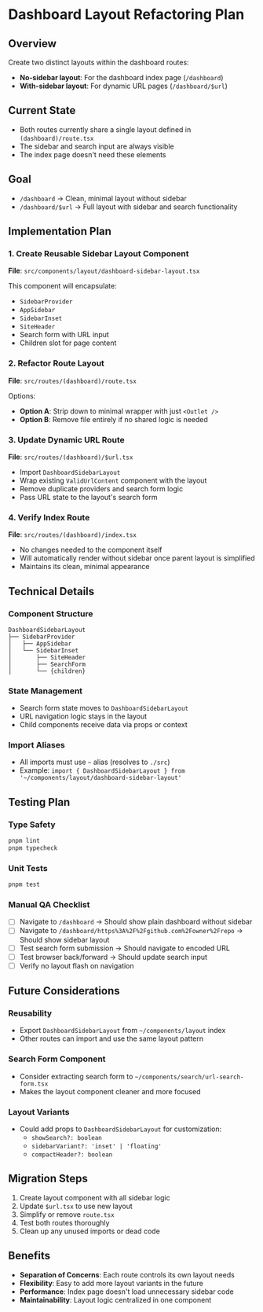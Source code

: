 # Dashboard Layout Refactoring Plan

## Overview
Create two distinct layouts within the dashboard routes:
- **No-sidebar layout**: For the dashboard index page (`/dashboard`)
- **With-sidebar layout**: For dynamic URL pages (`/dashboard/$url`)

## Current State
- Both routes currently share a single layout defined in `(dashboard)/route.tsx`
- The sidebar and search input are always visible
- The index page doesn't need these elements

## Goal
- `/dashboard` → Clean, minimal layout without sidebar
- `/dashboard/$url` → Full layout with sidebar and search functionality

## Implementation Plan

### 1. Create Reusable Sidebar Layout Component
**File**: `src/components/layout/dashboard-sidebar-layout.tsx`

This component will encapsulate:
- `SidebarProvider`
- `AppSidebar`
- `SidebarInset`
- `SiteHeader`
- Search form with URL input
- Children slot for page content

### 2. Refactor Route Layout
**File**: `src/routes/(dashboard)/route.tsx`

Options:
- **Option A**: Strip down to minimal wrapper with just `<Outlet />`
- **Option B**: Remove file entirely if no shared logic is needed

### 3. Update Dynamic URL Route
**File**: `src/routes/(dashboard)/$url.tsx`

- Import `DashboardSidebarLayout`
- Wrap existing `ValidUrlContent` component with the layout
- Remove duplicate providers and search form logic
- Pass URL state to the layout's search form

### 4. Verify Index Route
**File**: `src/routes/(dashboard)/index.tsx`

- No changes needed to the component itself
- Will automatically render without sidebar once parent layout is simplified
- Maintains its clean, minimal appearance

## Technical Details

### Component Structure
```
DashboardSidebarLayout
├── SidebarProvider
│   ├── AppSidebar
│   └── SidebarInset
│       ├── SiteHeader
│       ├── SearchForm
│       └── {children}
```

### State Management
- Search form state moves to `DashboardSidebarLayout`
- URL navigation logic stays in the layout
- Child components receive data via props or context

### Import Aliases
- All imports must use `~` alias (resolves to `./src`)
- Example: `import { DashboardSidebarLayout } from '~/components/layout/dashboard-sidebar-layout'`

## Testing Plan

### Type Safety
```bash
pnpm lint
pnpm typecheck
```

### Unit Tests
```bash
pnpm test
```

### Manual QA Checklist
- [ ] Navigate to `/dashboard` → Should show plain dashboard without sidebar
- [ ] Navigate to `/dashboard/https%3A%2F%2Fgithub.com%2Fowner%2Frepo` → Should show sidebar layout
- [ ] Test search form submission → Should navigate to encoded URL
- [ ] Test browser back/forward → Should update search input
- [ ] Verify no layout flash on navigation

## Future Considerations

### Reusability
- Export `DashboardSidebarLayout` from `~/components/layout` index
- Other routes can import and use the same layout pattern

### Search Form Component
- Consider extracting search form to `~/components/search/url-search-form.tsx`
- Makes the layout component cleaner and more focused

### Layout Variants
- Could add props to `DashboardSidebarLayout` for customization:
  - `showSearch?: boolean`
  - `sidebarVariant?: 'inset' | 'floating'`
  - `compactHeader?: boolean`

## Migration Steps

1. Create layout component with all sidebar logic
2. Update `$url.tsx` to use new layout
3. Simplify or remove `route.tsx`
4. Test both routes thoroughly
5. Clean up any unused imports or dead code

## Benefits

- **Separation of Concerns**: Each route controls its own layout needs
- **Flexibility**: Easy to add more layout variants in the future
- **Performance**: Index page doesn't load unnecessary sidebar code
- **Maintainability**: Layout logic centralized in one component 